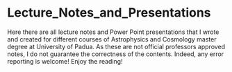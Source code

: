 # Lecture_Notes_and_Presentations
Here there are all lecture notes and Power Point presentations that I wrote and created for different courses of Astrophysics and Cosmology master degree at University of Padua. As these are not official professors approved notes, I do not guarantee the correctness of the contents. Indeed, any error reporting is welcome!
Enjoy the reading!
